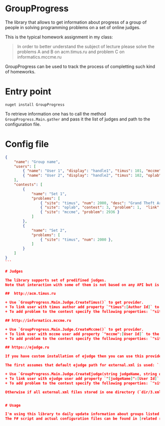 # GroupProgress

The library that allows to get information about progress of a group of
people in solving programming problems on a set of online judges.

This is the typical homework assignment in my class:

> In order to better understand the subject of lecture
> please solve the problems A and B on acm.timus.ru and problem C on informatics.mccme.ru

GroupProgress can be used to track the process of completting such kind of homeworks.

# Entry point

~~~
nuget install GroupProgress
~~~

To retrieve information one has to call the method `GroupProgress.Main.gather` and pass it the list of judges and path to the configuration file.

# Config file

````JSON
{
    "name": "Group name",
    "users": [
        { "name": "User 1", "display": "handle1", "timus": 101, "mccme": 12345},
        { "name": "User 2", "display": "handle2", "timus": 102, "oplab": 999},
    ],
    "contests": [
        {
            "name": "Set 1",
            "problems": [
                { "site": "timus", "num": 2000, "desc": "Grand Theft Array V" },
                { "site": "oplab", "contest": 3, "problem": 1,  "link": "http://ejudge.oplab.org/01-firststeps/statements.html", "desc": "Hello, world!" },
                { "site": "mccme", "problem": 2936 }
            ]
        },
        {
            "name": "Set 2",
            "problems": [
                { "site": "timus", "num": 2000 },
            ]
        }
    ]
}
```

# Judges

The library supports set of predifined judges.
Note that interaction with some of them is not based on any API but is a process of sending HTTP GET requests and parsing raw HTML. It means that this interaction will fail when judge owners change format of pages.

##  http://acm.timus.ru

+ Use `GroupProgress.Main.Judge.CreateTimus()` to get provider.
+ To link user with timus author add property `"timus":[Author Id]` to the user description.
+ To add problem to the contest specify the following properties: `"site":"timus", "num":[Problem Id], "desc":[Optional problem description]`.

## http://informatics.mccme.ru

+ Use `GroupProgress.Main.Judge.CreateMccme()` to get provider.
+ To link user with mccme user add property `"mccme":[User Id]` to the user description.
+ To add problem to the contest specify the following properties: `"site":"mccme", "problem":[Problem Id], "desc":[Optional problem description]`.

## https://ejudge.ru

If you have custom installation of ejudge then you can use this provider. It gets data from external.xml files stored on local file system and you have two options.

The first assumes that default ejudge path for external.xml is used: `[dir]/000043/var/status/dir/external.xml`. In this case

+ Use `GroupProgress.Main.Judge.CreateEjudge(string judgeName, string dir)` to get provider.
+ To link user with ejudge user add property `"[judgeName]":[User Id]` to the user description.
+ To add problem to the contest specify the following properties: `"site":"[judgeName]", "contest":[Contest Id], "problem":[Problem Id], "desc":[Optional problem description], "link":[Optional link to the problem statement]`.

Otherwise if all external.xml files stored in one directory (`dir/3.xml, dir/7.xml, dir/43.xml`) then use second option to get provider. That is `GroupProgress.Main.Judge.CreateLocalEjudge(string judgeName, string dir)`.


# Usage

I'm using this library to daily update information about groups listed on the page http://school.oplab.org/groups.html.
The F# script and actual configuration files can be found in [related repository](https://github.com/opestov/school.oplab.org/tree/master/bricks/groups)
